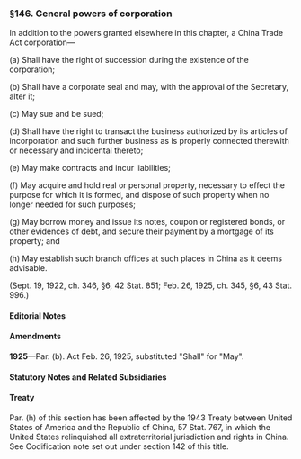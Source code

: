 ### §146. General powers of corporation ###

In addition to the powers granted elsewhere in this chapter, a China Trade Act corporation—

(a) Shall have the right of succession during the existence of the corporation;

(b) Shall have a corporate seal and may, with the approval of the Secretary, alter it;

(c) May sue and be sued;

(d) Shall have the right to transact the business authorized by its articles of incorporation and such further business as is properly connected therewith or necessary and incidental thereto;

(e) May make contracts and incur liabilities;

(f) May acquire and hold real or personal property, necessary to effect the purpose for which it is formed, and dispose of such property when no longer needed for such purposes;

(g) May borrow money and issue its notes, coupon or registered bonds, or other evidences of debt, and secure their payment by a mortgage of its property; and

(h) May establish such branch offices at such places in China as it deems advisable.

(Sept. 19, 1922, ch. 346, §6, 42 Stat. 851; Feb. 26, 1925, ch. 345, §6, 43 Stat. 996.)

#### **Editorial Notes** ####

#### Amendments ####

**1925**—Par. (b). Act Feb. 26, 1925, substituted "Shall" for "May".

#### **Statutory Notes and Related Subsidiaries** ####

#### Treaty ####

Par. (h) of this section has been affected by the 1943 Treaty between United States of America and the Republic of China, 57 Stat. 767, in which the United States relinquished all extraterritorial jurisdiction and rights in China. See Codification note set out under section 142 of this title.